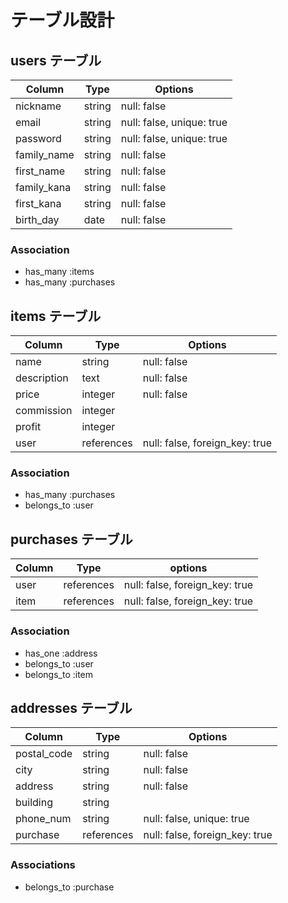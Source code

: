 # テーブル設計

## users テーブル

| Column      | Type   | Options                   |
| ----------- | ------ | ------------------------- |
| nickname    | string | null: false               |
| email       | string | null: false, unique: true |
| password    | string | null: false, unique: true |
| family_name | string | null: false               |
| first_name  | string | null: false               |
| family_kana | string | null: false               |
| first_kana  | string | null: false               |
| birth_day   | date   | null: false               |

### Association

- has_many :items
- has_many :purchases

## items テーブル

| Column       | Type        | Options                        |
| -----------  | ----------- | ------------------------------ |
| name         | string      | null: false                    |
| description  | text        | null: false                    |
| price        | integer     | null: false                    |
| commission   | integer     |                                |
| profit       | integer     |                                |
| user         | references  | null: false, foreign_key: true |

### Association

- has_many :purchases
- belongs_to :user

## purchases テーブル

| Column | Type       | options                        |
| ------ | ---------- | ------------------------------ |
| user   | references | null: false, foreign_key: true |
| item   | references | null: false, foreign_key: true |

### Association

- has_one :address
- belongs_to :user
- belongs_to :item

## addresses テーブル

| Column      | Type       | Options                        |
| ----------- | ---------- | ------------------------------ |
| postal_code | string     | null: false                    |
| city        | string     | null: false                    |
| address     | string     | null: false                    |
| building    | string     |                                |
| phone_num   | string     | null: false, unique: true      |
| purchase    | references | null: false, foreign_key: true |

### Associations

- belongs_to :purchase